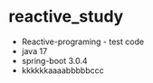 # reactive_study

- Reactive-programing - test code 
- java 17
- spring-boot 3.0.4
- kkkkkkaaaabbbbbccc